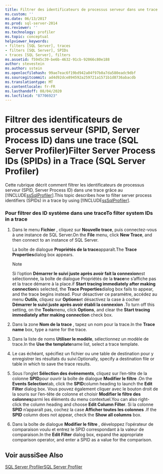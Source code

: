 ```yaml
---
title: Filtrer des identificateurs de processus serveur dans une trace (SQL Server Profiler) | Microsoft Docs
ms.custom: ''
ms.date: 06/13/2017
ms.prod: sql-server-2014
ms.reviewer: ''
ms.technology: profiler
ms.topic: conceptual
helpviewer_keywords:
- filters [SQL Server], traces
- filters [SQL Server], SPIDs
- traces [SQL Server], filters
ms.assetid: f5945c39-be6b-4632-91cb-92066c80e188
author: stevestein
ms.author: sstein
ms.openlocfilehash: 99ae7eac6f19bd942a04f97b0a7da580eadc9dbf
ms.sourcegitcommit: ad4d92dce894592a259721a1571b1d8736abacdb
ms.translationtype: MT
ms.contentlocale: fr-FR
ms.lasthandoff: 08/04/2020
ms.locfileid: "87706923"
---
```

# <a name="filter-server-process-ids-spids-in-a-trace-sql-server-profiler"></a><span data-ttu-id="71a49-102">Filtrer des identificateurs de processus serveur (SPID, Server Process ID) dans une trace (SQL Server Profiler)</span><span class="sxs-lookup"><span data-stu-id="71a49-102">Filter Server Process IDs (SPIDs) in a Trace (SQL Server Profiler)</span></span>
  <span data-ttu-id="71a49-103">Cette rubrique décrit comment filtrer les identificateurs de processus serveur (SPID, Server Process ID) dans une trace grâce au [!INCLUDE[ssSqlProfiler](../../includes/sssqlprofiler-md.md)].</span><span class="sxs-lookup"><span data-stu-id="71a49-103">This topic describes how to filter server process identifiers (SPIDs) in a trace by using [!INCLUDE[ssSqlProfiler](../../includes/sssqlprofiler-md.md)].</span></span>  
  
### <a name="to-filter-system-ids-in-a-trace"></a><span data-ttu-id="71a49-104">Pour filtrer des ID système dans une trace</span><span class="sxs-lookup"><span data-stu-id="71a49-104">To filter system IDs in a trace</span></span>  
  
1.  <span data-ttu-id="71a49-105">Dans le menu **Fichier** , cliquez sur **Nouvelle trace**, puis connectez-vous à une instance de SQL Server.</span><span class="sxs-lookup"><span data-stu-id="71a49-105">On the **File** menu, click **New Trace**, and then connect to an instance of SQL Server.</span></span>  
  
     <span data-ttu-id="71a49-106">La boîte de dialogue **Propriétés de la trace**apparaît.</span><span class="sxs-lookup"><span data-stu-id="71a49-106">The **Trace Properties**dialog box appears.</span></span>  
  
    > [!NOTE]  
    >  <span data-ttu-id="71a49-107">Si l’option **Démarrer le suivi juste après avoir fait la connexion**est sélectionnée, la boîte de dialogue Propriétés de la **trace**ne s’affiche pas et la trace démarre à la place.</span><span class="sxs-lookup"><span data-stu-id="71a49-107">if **Start tracing immediately after making connection**is selected, the **Trace Properties**dialog box fails to appear, and the trace begins instead.</span></span> <span data-ttu-id="71a49-108">Pour désactiver ce paramètre, accédez au menu **Outils**, cliquez sur **Options**et désactivez la case à cocher **Démarrer le suivi juste après avoir établi la connexion** .</span><span class="sxs-lookup"><span data-stu-id="71a49-108">To turn off this setting, on the **Tools**menu, click **Options**, and clear the **Start tracing immediately after making connection** check box.</span></span>  
  
2.  <span data-ttu-id="71a49-109">Dans la zone **Nom de la trace** , tapez un nom pour la trace.</span><span class="sxs-lookup"><span data-stu-id="71a49-109">In the **Trace name** box, type a name for the trace.</span></span>  
  
3.  <span data-ttu-id="71a49-110">Dans la liste de noms **Utiliser le modèle**, sélectionnez un modèle de trace.</span><span class="sxs-lookup"><span data-stu-id="71a49-110">In the **Use the template**name list, select a trace template.</span></span>  
  
4.  <span data-ttu-id="71a49-111">Le cas échéant, spécifiez un fichier ou une table de destination pour y enregistrer les résultats du suivi.</span><span class="sxs-lookup"><span data-stu-id="71a49-111">Optionally, specify a destination file or table in which to save the trace results.</span></span>  
  
5.  <span data-ttu-id="71a49-112">Sous l’onglet **Sélection des événements**, cliquez sur l’en-tête de la colonne **SPID**pour ouvrir la boîte de dialogue **Modifier le filtre** .</span><span class="sxs-lookup"><span data-stu-id="71a49-112">On the **Events Selection**tab, click the **SPID**column heading to launch the **Edit Filter** dialog box.</span></span> <span data-ttu-id="71a49-113">Vous pouvez également cliquer avec le bouton droit de la souris sur l’en-tête de colonne et choisir **Modifier le filtre des colonnes**parmi les éléments du menu contextuel.</span><span class="sxs-lookup"><span data-stu-id="71a49-113">You can also right-click the column heading and choose **Edit Column Filter**.</span></span> <span data-ttu-id="71a49-114">Si la colonne **SPID** n’apparaît pas, cochez la case **Afficher toutes les colonnes** .</span><span class="sxs-lookup"><span data-stu-id="71a49-114">If the **SPID** column does not appear, check the **Show all columns** box.</span></span>  
  
6.  <span data-ttu-id="71a49-115">Dans la boîte de dialogue **Modifier le filtre** , développez l’opérateur de comparaison voulu et entrez le SPID correspondant à la valeur de comparaison.</span><span class="sxs-lookup"><span data-stu-id="71a49-115">In the **Edit Filter** dialog box, expand the appropriate comparison operator, and enter a SPID as a value for the comparison.</span></span>  
  
## <a name="see-also"></a><span data-ttu-id="71a49-116">Voir aussi</span><span class="sxs-lookup"><span data-stu-id="71a49-116">See Also</span></span>  
 [<span data-ttu-id="71a49-117">SQL Server Profiler</span><span class="sxs-lookup"><span data-stu-id="71a49-117">SQL Server Profiler</span></span>](sql-server-profiler.md)  
  
  
